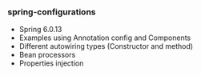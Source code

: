 ### spring-configurations

- Spring 6.0.13
- Examples using Annotation config and Components
- Different autowiring types (Constructor and method)
- Bean processors
- Properties injection
